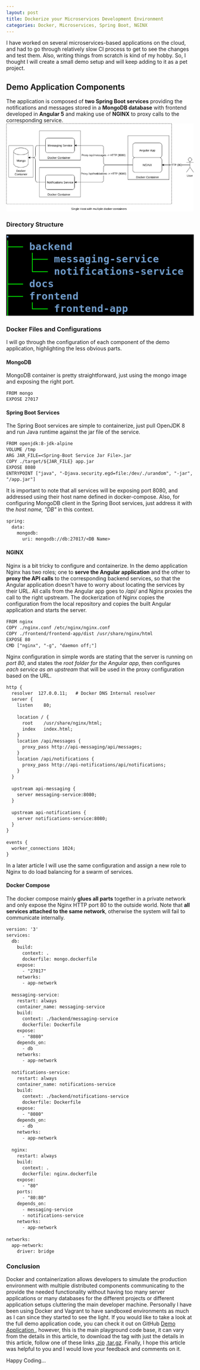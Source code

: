 ```yaml
---
layout: post
title: Dockerize your Microservices Development Environment
categories: Docker, Microservices, Spring Boot, NGINX
---
```


I have worked on several microservices-based applications on the cloud, and had to go through relatively slow CI process to get to see the changes and test them. Also, writing things from scratch is kind of my hobby. So, I thought I will create a small demo setup and will keep adding to it as a pet project.

## Demo Application Components
The application is composed of __two Spring Boot services__ providing the notifications and messages stored in a __MongoDB database__ with frontend developed in __Angular 5__ and making use of __NGINX__ to proxy calls to the corresponding service.
![Demo Structure](/assets/docker-microservices-diagram.png)

### Directory Structure
![Directory Structure](/assets/docker-microservices-dev-env-directory-structure.png)

### Docker Files and Configurations
I will go through the configuration of each component of the demo application, highlighting the less obvious parts.

#### MongoDB
MongoDB container is pretty straightforward, just using the mongo image and exposing the right port.
```
FROM mongo
EXPOSE 27017
```

#### Spring Boot Services
The Spring Boot services are simple to containerize, just pull OpenJDK 8 and run Java runtime against the jar file of the service.
```
FROM openjdk:8-jdk-alpine
VOLUME /tmp
ARG JAR_FILE=<Spring-Boot Service Jar File>.jar
COPY ./target/${JAR_FILE} app.jar
EXPOSE 8080
ENTRYPOINT ["java", "-Djava.security.egd=file:/dev/./urandom", "-jar", "/app.jar"]
```
It is important to note that all services will be exposing port 8080, and addressed using their host name defined in docker-compose.
Also, for configuring MongoDB client in the Spring Boot services, just address it with the *host name, "DB"* in this context.
```
spring:
  data:
    mongodb:
      uri: mongodb://db:27017/<DB Name>
```

#### NGINX
Nginx is a bit tricky to configure and containerize. In the demo application Nginx has two roles; one to __serve the Angular application__ and the other to __proxy the API calls__ to the corresponding backend services, so that the Angular application doesn't have to worry about locating the services by their URL. All calls from the Angular app goes to */api/<service name>* and Nginx proxies the call to the right upstream.
The dockerization of Nginx copies the configuration from the local repository and copies the built Angular application and starts the server.
```
FROM nginx
COPY ./nginx.conf /etc/nginx/nginx.conf
COPY ./frontend/frontend-app/dist /usr/share/nginx/html
EXPOSE 80
CMD ["nginx", "-g", "daemon off;"]
```

Nginx configuration in simple words are stating that the server is running on *port 80*, and states the *root folder for the Angular app*, then configures *each service as an upstream* that will be used in the proxy configuration based on the URL.
```
http {
  resolver  127.0.0.11;   # Docker DNS Internal resolver
  server {
    listen    80;

    location / {
      root    /usr/share/nginx/html;
      index   index.html;
    }
    location /api/messages {
      proxy_pass http://api-messaging/api/messages;
    }
    location /api/notifications {
      proxy_pass http://api-notifications/api/notifications;
    }
  }

  upstream api-messaging {
    server messaging-service:8080;
  }

  upstream api-notifications {
    server notifications-service:8080;
  }
}

events {
  worker_connections 1024;
}
```
In a later article I will use the same configuration and assign a new role to Nginx to do load balancing for a swarm of services.

#### Docker Compose
The docker compose mainly **glues all parts** together in a private network and only expose the Nginx HTTP port 80 to the outside world.
Note that __all services attached to the same network__, otherwise the system will fail to communicate internally.
```
version: '3'
services:
  db:
    build:
      context: .
      dockerfile: mongo.dockerfile
    expose:
      - "27017"
    networks:
      - app-network

  messaging-service:
    restart: always
    container_name: messaging-service
    build:
      context: ./backend/messaging-service
      dockerfile: Dockerfile
    expose:
      - "8080"
    depends_on:
      - db
    networks:
      - app-network

  notifications-service:
    restart: always
    container_name: notifications-service
    build:
      context: ./backend/notifications-service
      dockerfile: Dockerfile
    expose:
      - "8080"
    depends_on:
      - db
    networks:
      - app-network

  nginx:
    restart: always
    build:
      context: .
      dockerfile: nginx.dockerfile
    expose:
      - "80"
    ports:
      - "80:80"
    depends_on:
      - messaging-service
      - notifications-service
    networks:
      - app-network

networks:
  app-network:
    driver: bridge
```

### Conclusion
Docker and containerization allows developers to simulate the production environment with multiple distributed components communicating to the provide the needed functionality without having too many server applications or many databases for the different projects or different application setups cluttering the main developer machine. Personally I have been using Docker and Vagrant to have sandboxed environments as much as I can since they started to see the light.
If you would like to take a look at the full demo application code, you can check it out on GitHub
[Demo Application ](https://github.com/ahmedabadawi/playground-docker-spring-angular), however, this is the main playground code base, it can vary from the details in this article, to download the tag with just the details in this article, follow one of these links [.zip](https://github.com/ahmedabadawi/playground-docker-spring-angular/archive/v1.0.zip) [.tar.gz](https://github.com/ahmedabadawi/playground-docker-spring-angular/archive/v1.0.tar.gz).
Finally, I hope this article was helpful to you and I would love your feedback and comments on it.

Happy Coding...
